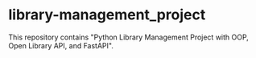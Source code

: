 # library-management_project
This repository contains "Python Library Management Project with OOP, Open Library API, and FastAPI".
